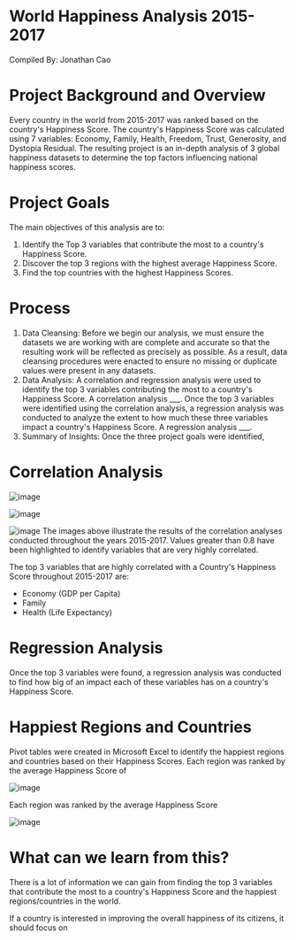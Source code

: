 # World Happiness Analysis 2015-2017
Compiled By: Jonathan Cao

# Project Background and Overview 
Every country in the world from 2015-2017 was ranked based on the country's Happiness Score. The country's Happiness Score was calculated using 7 variables: Economy, Family, Health, Freedom, Trust, Generosity, and Dystopia Residual. The resulting project is an in-depth analysis of 3 global happiness datasets to determine the top factors influencing national happiness scores. 

# Project Goals 
The main objectives of this analysis are to: 
1. Identify the Top 3 variables that contribute the most to a country's Happiness Score.
2. Discover the top 3 regions with the highest average Happiness Score.
3. Find the top countries with the highest Happiness Scores.

# Process
1. Data Cleansing: Before we begin our analysis, we must ensure the datasets we are working with are complete and accurate so that the resulting work will be reflected as precisely as possible. As a result, data cleansing procedures were enacted to ensure no missing or duplicate values were present in any datasets.
2. Data Analysis: A correlation and regression analysis were used to identify the top 3 variables contributing the most to a country's Happiness Score. A correlation analysis ___. Once the top 3 variables were identified using the correlation analysis, a regression analysis was conducted to analyze the extent to how much these three variables impact a country's Happiness Score. A regression analysis ___.
3. Summary of Insights: Once the three project goals were identified, 

# Correlation Analysis 
![image](https://github.com/user-attachments/assets/ae49b688-34eb-43d4-83ea-2706fdc7e309)

![image](https://github.com/user-attachments/assets/092d2059-9be6-40b9-86cd-ba51304ca835)

![image](https://github.com/user-attachments/assets/38ad0845-e22f-4f14-b386-0060791521fe)
The images above illustrate the results of the correlation analyses conducted throughout the years 2015-2017. Values greater than 0.8 have been highlighted to identify variables that are very highly correlated.

The top 3 variables that are highly correlated with a Country's Happiness Score throughout 2015-2017 are:
* Economy (GDP per Capita)
* Family
* Health (Life Expectancy)

# Regression Analysis 
Once the top 3 variables were found, a regression analysis was conducted to find how big of an impact each of these variables has on a country's Happiness Score.

# Happiest Regions and Countries 
Pivot tables were created in Microsoft Excel to identify the happiest regions and countries based on their Happiness Scores. Each region was ranked by the average Happiness Score of 

![image](https://github.com/user-attachments/assets/5379975f-d18b-4665-8549-5f1d082238c6)

Each region was ranked by the average Happiness Score 

![image](https://github.com/user-attachments/assets/8e56418e-48c4-4862-bef2-c263c3446896)


# What can we learn from this? 
There is a lot of information we can gain from finding the top 3 variables that contribute the most to a country's Happiness Score and the happiest regions/countries in the world. 

If a country is interested in improving the overall happiness of its citizens, it should focus on 

